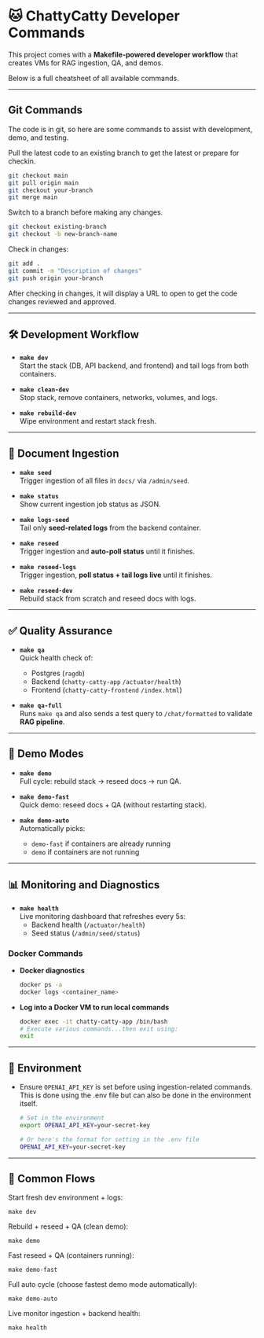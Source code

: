 # 🐱 ChattyCatty Developer Commands

This project comes with a **Makefile-powered developer workflow** that creates VMs for RAG ingestion, QA, and demos.  

Below is a full cheatsheet of all available commands.

---

## Git Commands
The code is in git, so here are some commands to assist with development, demo, and testing.

Pull the latest code to an existing branch to get the latest or prepare for checkin.
   ```bash
   git checkout main
   git pull origin main
   git checkout your-branch
   git merge main
   ```
Switch to a branch before making any changes.
   ```bash
   git checkout existing-branch
   git checkout -b new-branch-name
   ```
Check in changes:
   ```bash
   git add .
   git commit -m "Description of changes"
   git push origin your-branch
   ```
After checking in changes, it will display a URL to open to get the code changes reviewed and approved.

---

## 🛠 Development Workflow

- **`make dev`**  
  Start the stack (DB, API backend, and frontend) and tail logs from both containers.

- **`make clean-dev`**  
  Stop stack, remove containers, networks, volumes, and logs.

- **`make rebuild-dev`**  
  Wipe environment and restart stack fresh.

---

## 📂 Document Ingestion

- **`make seed`**  
  Trigger ingestion of all files in `docs/` via `/admin/seed`.

- **`make status`**  
  Show current ingestion job status as JSON.

- **`make logs-seed`**  
  Tail only **seed-related logs** from the backend container.

- **`make reseed`**  
  Trigger ingestion and **auto-poll status** until it finishes.

- **`make reseed-logs`**  
  Trigger ingestion, **poll status + tail logs live** until it finishes.

- **`make reseed-dev`**  
  Rebuild stack from scratch and reseed docs with logs.

---

## ✅ Quality Assurance

- **`make qa`**  
  Quick health check of:
    - Postgres (`ragdb`)
    - Backend (`chatty-catty-app` `/actuator/health`)
    - Frontend (`chatty-catty-frontend` `/index.html`)

- **`make qa-full`**  
  Runs `make qa` and also sends a test query to `/chat/formatted` to validate **RAG pipeline**.

---

## 🎤 Demo Modes

- **`make demo`**  
  Full cycle: rebuild stack → reseed docs → run QA.

- **`make demo-fast`**  
  Quick demo: reseed docs + QA (without restarting stack).

- **`make demo-auto`**  
  Automatically picks:
    - `demo-fast` if containers are already running
    - `demo` if containers are not running

---

## 📊 Monitoring and Diagnostics

- **`make health`**  
  Live monitoring dashboard that refreshes every 5s:
    - Backend health (`/actuator/health`)
    - Seed status (`/admin/seed/status`)

### Docker Commands
- **Docker diagnostics**
   ```bash
   docker ps -a
   docker logs <container_name>
   ```
- **Log into a Docker VM to run local commands**
   ```bash
   docker exec -it chatty-catty-app /bin/bash
   # Execute various commands...then exit using:
   exit 
   ```
---

## 🔑 Environment

- Ensure `OPENAI_API_KEY` is set before using ingestion-related commands. This is done using the .env file but can also be done in the environment itself.
   ```bash
   # Set in the environment
   export OPENAI_API_KEY=your-secret-key

   # Or here's the format for setting in the .env file
   OPENAI_API_KEY=your-secret-key
   ```
---


## 🚀 Common Flows

Start fresh dev environment + logs:

`make dev`


Rebuild + reseed + QA (clean demo):

`make demo`


Fast reseed + QA (containers running):

`make demo-fast`


Full auto cycle (choose fastest demo mode automatically):

`make demo-auto`


Live monitor ingestion + backend health:

`make health`

